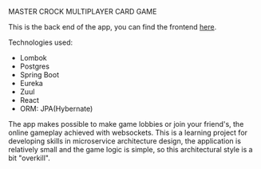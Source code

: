 MASTER CROCK MULTIPLAYER CARD GAME

This is the back end of the app, you can find the frontend [here](https://github.com/ujLevente/java-ee-mastercrock-frontend).<br />

Technologies used:
- Lombok<br />
- Postgres<br />
- Spring Boot<br />
- Eureka
- Zuul
- React
- ORM: JPA(Hybernate)<br />

The app makes possible to make game lobbies or join your friend's, the online gameplay achieved with websockets. This is a learning project for developing skills in microservice architecture design, the application is relatively small and the game logic is simple, so this architectural style is a bit "overkill".
